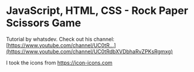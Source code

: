 # JavaScript,  HTML, CSS - Rock Paper Scissors Game 



Tutorial by whatsdev. Check out his channel: [https://www.youtube.com/channel/UC0tR...](https://www.youtube.com/channel/UC0tRdbXVDbhaRvZPKsRgmxg)

I took the icons from https://icon-icons.com 
